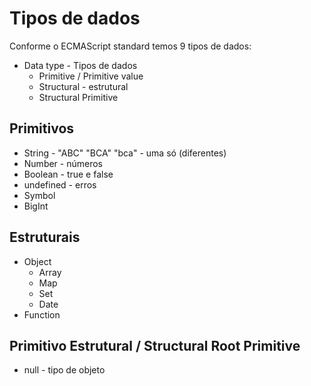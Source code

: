 # Tipos de dados
<!-- standard = padrão -->
<!-- ECMAScript é o orgão que padroniza o javascript -->
Conforme o ECMAScript standard temos 9 tipos de dados:

* Data type - Tipos de dados
    * Primitive / Primitive value
    * Structural - estrutural
    * Structural Primitive

## Primitivos

* String - "ABC" "BCA" "bca" - uma só (diferentes)
* Number - números
* Boolean - true e false
* undefined - erros
* Symbol
* BigInt

## Estruturais

* Object
    * Array
    * Map
    * Set
    * Date
* Function

## Primitivo Estrutural / Structural Root Primitive

* null - tipo de objeto